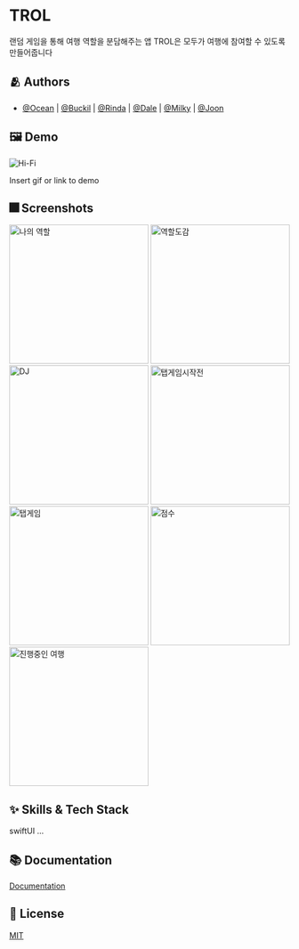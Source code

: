 # TROL
랜덤 게임을 통해 여행 역할을 분담해주는 앱
TROL은 모두가 여행에 참여할 수 있도록 만들어줍니다

## :people_hugging: Authors

- [@Ocean](https://github.com/hurdasol98) | [@Buckil](https://github.com/Byeongsoo-Min) | [@Rinda](https://www.github.com/) | [@Dale](https://github.com/HyeS00) | [@Milky](https://www.github.com/) | [@Joon](https://github.com/ChickenJoah)


## :framed_picture: Demo
![Hi-Fi](https://user-images.githubusercontent.com/67789254/174730573-25a5e149-6d39-45b9-a439-3f65faa28b6d.png)

Insert gif or link to demo


## :fireworks: Screenshots
<img width="250" alt="나의 역할" src="https://user-images.githubusercontent.com/73656470/174737543-dc619818-ffb3-49c3-8943-170ab59d5f8d.png">
<img width="250" alt="역할도감" src="https://user-images.githubusercontent.com/73656470/174737555-bfce2d54-098f-4c05-b3e8-2ad991e76c26.png">
<img width="250" alt="DJ" src="https://user-images.githubusercontent.com/73656470/174737559-170d9fc7-fccf-4b5e-8ce9-f21a1704cc67.png">
<img width="250" alt="탭게임시작전" src="https://user-images.githubusercontent.com/73656470/174737561-f0ac24c7-1e3e-4d59-a290-a5d9d6f74418.png">
<img width="250" alt="탭게임" src="https://user-images.githubusercontent.com/73656470/174737564-2fb1cf9f-9b54-4233-bd95-33633b5e6f73.png">
<img width="250" alt="점수" src="https://user-images.githubusercontent.com/73656470/174737567-16f49199-a6b0-4565-a8f1-363d98442daa.png">
<img width="250" alt="진행중인 여행" src="https://user-images.githubusercontent.com/73656470/174737569-43168282-a74d-44b3-b9a9-a2cec9a4cea5.png">


## :sparkles: Skills & Tech Stack
swiftUI ...

## :books: Documentation

[Documentation](https://linktodocumentation)


## :lock_with_ink_pen: License

[MIT](https://choosealicense.com/licenses/mit/)
